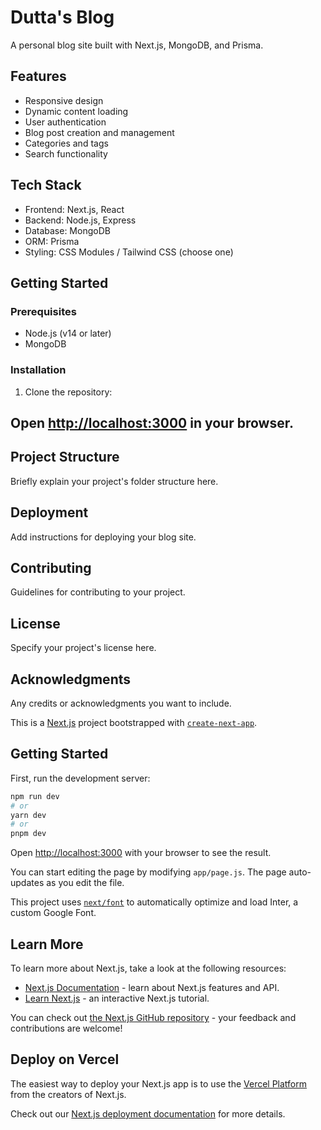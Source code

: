 # Dutta's Blog

A personal blog site built with Next.js, MongoDB, and Prisma.

## Features

- Responsive design
- Dynamic content loading
- User authentication
- Blog post creation and management
- Categories and tags
- Search functionality

## Tech Stack

- Frontend: Next.js, React
- Backend: Node.js, Express
- Database: MongoDB
- ORM: Prisma
- Styling: CSS Modules / Tailwind CSS (choose one)

## Getting Started

### Prerequisites

- Node.js (v14 or later)
- MongoDB

### Installation

1. Clone the repository:

## Open [http://localhost:3000](http://localhost:3000) in your browser.

## Project Structure

Briefly explain your project's folder structure here.

## Deployment

Add instructions for deploying your blog site.

## Contributing

Guidelines for contributing to your project.

## License

Specify your project's license here.

## Acknowledgments

Any credits or acknowledgments you want to include.

This is a [Next.js](https://nextjs.org/) project bootstrapped with [`create-next-app`](https://github.com/vercel/next.js/tree/canary/packages/create-next-app).

## Getting Started

First, run the development server:

```bash
npm run dev
# or
yarn dev
# or
pnpm dev
```

Open [http://localhost:3000](http://localhost:3000) with your browser to see the result.

You can start editing the page by modifying `app/page.js`. The page auto-updates as you edit the file.

This project uses [`next/font`](https://nextjs.org/docs/basic-features/font-optimization) to automatically optimize and load Inter, a custom Google Font.

## Learn More

To learn more about Next.js, take a look at the following resources:

- [Next.js Documentation](https://nextjs.org/docs) - learn about Next.js features and API.
- [Learn Next.js](https://nextjs.org/learn) - an interactive Next.js tutorial.

You can check out [the Next.js GitHub repository](https://github.com/vercel/next.js/) - your feedback and contributions are welcome!

## Deploy on Vercel

The easiest way to deploy your Next.js app is to use the [Vercel Platform](https://vercel.com/new?utm_medium=default-template&filter=next.js&utm_source=create-next-app&utm_campaign=create-next-app-readme) from the creators of Next.js.

Check out our [Next.js deployment documentation](https://nextjs.org/docs/deployment) for more details.
